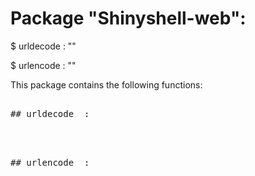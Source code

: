 # Package "Shinyshell-web":


$ urldecode  : ""

$ urlencode  : ""


This package contains the following functions:

<pre>

## urldecode  :


</pre>
<pre>

## urlencode  :


</pre>
